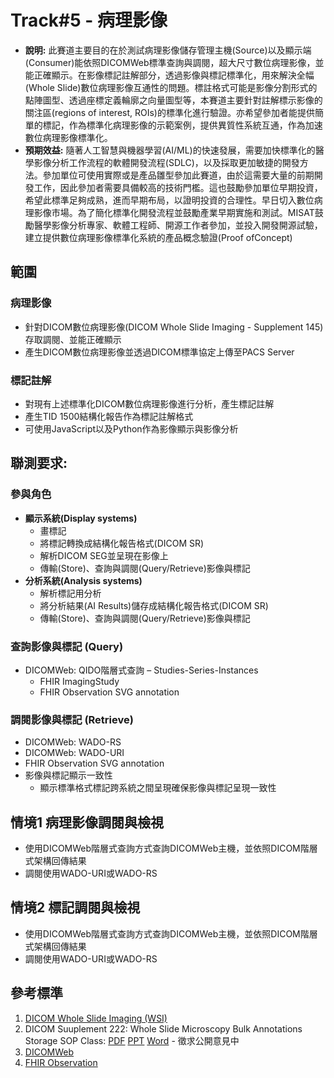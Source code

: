 #	Track#5 - 病理影像
* **說明:** 此賽道主要目的在於測試病理影像儲存管理主機(Source)以及顯示端(Consumer)能依照DICOMWeb標準查詢與調閱，超大尺寸數位病理影像，並能正確顯示。在影像標記註解部分，透過影像與標記標準化，用來解決全幅(Whole Slide)數位病理影像互通性的問題。標註格式可能是影像分割形式的點陣圖型、透過座標定義輪廓之向量圖型等，本賽道主要針對註解標示影像的關注區(regions of interest, ROIs)的標準化進行驗證。亦希望參加者能提供簡單的標記，作為標準化病理影像的示範案例，提供異質性系統互通，作為加速數位病理影像標準化。
* **預期效益:** 隨著人工智慧與機器學習(AI/ML)的快速發展，需要加快標準化的醫學影像分析工作流程的軟體開發流程(SDLC)，以及採取更加敏捷的開發方法。參加單位可使用實際或是產品雛型參加此賽道，由於這需要大量的前期開發工作，因此參加者需要具備較高的技術門檻。這也鼓勵參加單位早期投資，希望此標準足夠成熟，進而早期布局，以證明投資的合理性。早日切入數位病理影像市場。為了簡化標準化開發流程並鼓勵產業早期實施和測試。MISAT鼓勵醫學影像分析專家、軟體工程師、開源工作者參加，並投入開發開源試驗，建立提供數位病理影像標準化系統的產品概念驗證(Proof ofConcept)

## **範圍** 
### 病理影像
* 針對DICOM數位病理影像(DICOM Whole Slide Imaging - Supplement 145)存取調閱、並能正確顯示
* 產生DICOM數位病理影像並透過DICOM標準協定上傳至PACS Server

### 標記註解
* 對現有上述標準化DICOM數位病理影像進行分析，產生標記註解
* 產生TID 1500結構化報告作為標記註解格式
* 可使用JavaScript以及Python作為影像顯示與影像分析

## **聯測要求**:
### 參與角色
* **顯示系統(Display systems)**
  - 畫標記
  - 將標記轉換成結構化報告格式(DICOM SR) 
  - 解析DICOM SEG並呈現在影像上
  - 傳輸(Store)、查詢與調閱(Query/Retrieve)影像與標記
* **分析系統(Analysis systems)**
  - 解析標記用分析
  - 將分析結果(AI Results)儲存成結構化報告格式(DICOM SR)
  - 傳輸(Store)、查詢與調閱(Query/Retrieve)影像與標記

### 查詢影像與標記 (Query)
* DICOMWeb: QIDO階層式查詢 – Studies-Series-Instances
  - FHIR ImagingStudy
  - FHIR Observation SVG annotation

### 調閱影像與標記 (Retrieve)
* DICOMWeb: WADO-RS
* DICOMWeb: WADO-URI
* FHIR Observation SVG annotation
* 影像與標記顯示一致性
  - 顯示標準格式標記跨系統之間呈現確保影像與標記呈現一致性

## 情境1 病理影像調閱與檢視
* 使用DICOMWeb階層式查詢方式查詢DICOMWeb主機，並依照DICOM階層式架構回傳結果
* 調閱使用WADO-URI或WADO-RS   

## 情境2 標記調閱與檢視
* 使用DICOMWeb階層式查詢方式查詢DICOMWeb主機，並依照DICOM階層式架構回傳結果
* 調閱使用WADO-URI或WADO-RS

## 參考標準
1. [DICOM Whole Slide Imaging (WSI)](http://dicom.nema.org/Dicom/DICOMWSI/)
2. DICOM Suuplement 222: Whole Slide Microscopy Bulk Annotations Storage SOP Class:  [PDF](https://www.dicomstandard.org/docs/librariesprovider2/dicomdocuments/sup222_pc_wsiannotations88f52878-287c-4356-b3bb-72dbbb1dad89.pdf?sfvrsn=328ca8a7_3) [PPT](https://www.dicomstandard.org/docs/librariesprovider2/dicomdocuments/sup222_pc_wsiannotations.pptxd1c5a37c-21fb-4ce0-bedb-b3c228c1f204.pptx?sfvrsn=df464d75_3) [Word](https://www.dicomstandard.org/docs/librariesprovider2/dicomdocuments/sup222_pc_wsiannotations.docx8791a4cf-8031-4d78-94f5-1fd951f90639.docx?sfvrsn=84dbb85f_3) - 徵求公開意見中
3. [DICOMWeb](https://www.dicomstandard.org/dicomweb)
4. [FHIR Observation](https://www.hl7.org/fhir/observation.html)